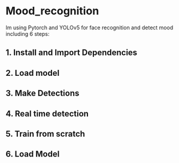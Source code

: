 # Mood_recognition
Im using Pytorch and YOLOv5 for face recognition and detect mood including 6 steps:
## 1. Install and Import Dependencies
## 2. Load model
## 3. Make Detections
## 4. Real time detection
## 5. Train from scratch
## 6. Load Model
